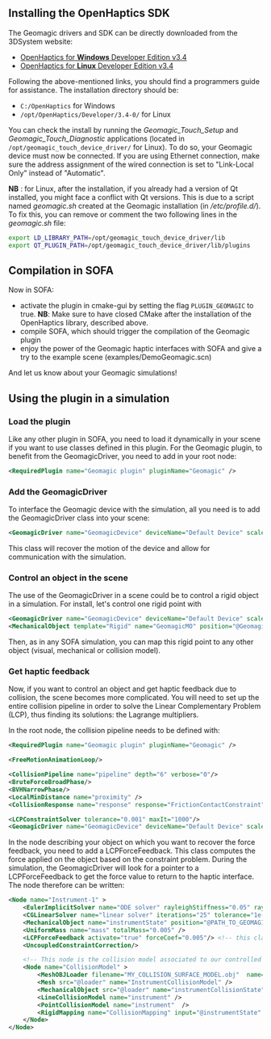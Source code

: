 Installing the OpenHaptics SDK
------------------------------

The Geomagic drivers and SDK can be directly downloaded from the 3DSystem website:

- [OpenHaptics for **Windows** Developer Edition v3.4](https://support.3dsystems.com/s/article/OpenHaptics-for-Windows-Developer-Edition-v34?language=en_US)  
- [OpenHaptics for **Linux** Developer Edition v3.4](https://support.3dsystems.com/s/article/OpenHaptics-for-Linux-Developer-Edition-v34?language=en_US)

Following the above-mentioned links, you should find a programmers guide for assistance.
The installation directory should be:

- `C:/OpenHaptics` for Windows
- `/opt/OpenHaptics/Developer/3.4-0/` for Linux

You can check the install by running the *Geomagic_Touch_Setup* and *Geomagic_Touch_Diagnostic* applications (located in `/opt/geomagic_touch_device_driver/` for Linux). To do so, your Geomagic device must now be connected. If you are using Ethernet connection, make sure the address assignment of the wired connection is set to "Link-Local Only" instead of "Automatic".

__NB__ : for Linux, after the installation, if you already had a version of Qt installed, you might face a conflict with Qt versions. This is due to a script named _geomagic.sh_ created at the Geomagic installation (in _/etc/profile.d/_). To fix this, you can remove or comment the two following lines in the _geomagic.sh_ file:
```bash
export LD_LIBRARY_PATH=/opt/geomagic_touch_device_driver/lib
export QT_PLUGIN_PATH=/opt/geomagic_touch_device_driver/lib/plugins
```


Compilation in SOFA
-------------------

Now in SOFA:

- activate the plugin in cmake-gui by setting the flag `PLUGIN_GEOMAGIC` to true. 
**NB**: Make sure to have closed CMake after the installation of the OpenHaptics library, described above.
- compile SOFA, which should trigger the compilation of the Geomagic plugin
- enjoy the power of the Geomagic haptic interfaces with SOFA and give a try to the example scene (examples/DemoGeomagic.scn)

And let us know about your Geomagic simulations!



Using the plugin in a simulation
--------------------------------

### Load the plugin

Like any other plugin in SOFA, you need to load it dynamically in your scene if you want to use classes defined in this plugin.
For the Geomagic plugin, to benefit from the GeomagicDriver, you need to add in your root node:

```xml
<RequiredPlugin name="Geomagic plugin" pluginName="Geomagic" />
```

### Add the GeomagicDriver

To interface the Geomagic device with the simulation, all you need is to add the GeomagicDriver class into your scene:
```xml
<GeomagicDriver name="GeomagicDevice" deviceName="Default Device" scale="1" drawDeviceFrame="1" positionBase="0 0 0"  orientationBase="0 0 0 1"/>
```

This class will recover the motion of the device and allow for communication with the simulation.

### Control an object in the scene

The use of the GeomagicDriver in a scene could be to control a rigid object in a simulation.
For install, let's control one rigid point with
```xml
<GeomagicDriver name="GeomagicDevice" deviceName="Default Device" scale="1" drawDeviceFrame="1" positionBase="0 0 0" orientationBase="0 0 0 1"/>
<MechanicalObject template="Rigid" name="GeomagicMO" position="@GeomagicDevice.positionDevice" />
```

Then, as in any SOFA simulation, you can map this rigid point to any other object (visual, mechanical or collision model).

### Get haptic feedback

Now, if you want to control an object and get haptic feedback due to collision, the scene becomes more complicated.
You will need to set up the entire collision pipeline in order to solve the Linear Complementary Problem (LCP), thus finding its solutions: the Lagrange multipliers.

In the root node, the collision pipeline needs to be defined with:
```xml
<RequiredPlugin name="Geomagic plugin" pluginName="Geomagic" />

<FreeMotionAnimationLoop/>

<CollisionPipeline name="pipeline" depth="6" verbose="0"/>
<BruteForceBroadPhase/>
<BVHNarrowPhase/>
<LocalMinDistance name="proximity" />
<CollisionResponse name="response" response="FrictionContactConstraint" />

<LCPConstraintSolver tolerance="0.001" maxIt="1000"/>
<GeomagicDriver name="GeomagicDevice" deviceName="Default Device" scale="1" drawDeviceFrame="1" positionBase="0 0 0" orientationBase="0 0 0 1" />
```

In the node describing your object on which you want to recover the force feedback, you need to add a LCPForceFeedback. This class computes the force applied on the object based on the constraint problem. During the simulation, the GeomagicDriver will look for a pointer to a LCPForceFeedback to get the force value to return to the haptic interface. The node therefore can be written:

```xml
<Node name="Instrument-1" >
    <EulerImplicitSolver name="ODE solver" rayleighStiffness="0.05" rayleighMass="1.0" />
    <CGLinearSolver name="linear solver" iterations="25" tolerance="1e-10" threshold="10e-10" /> 
    <MechanicalObject name="instrumentState" position="@PATH_TO_GEOMAGICDRIVER/GeomagicDevice.positionDevice" template="Rigid3d" />
    <UniformMass name="mass" totalMass="0.005" />
    <LCPForceFeedback activate="true" forceCoef="0.005"/> <!-- this class computes the force to return back -->
    <UncoupledConstraintCorrection/>

    <!-- This node is the collision model associated to our controlled object -->
    <Node name="CollisionModel" >
        <MeshOBJLoader filename="MY_COLLISION_SURFACE_MODEL.obj"  name="loader"/>
        <Mesh src="@loader" name="InstrumentCollisionModel" />
        <MechanicalObject src="@loader" name="instrumentCollisionState"  />
        <LineCollisionModel name="instrument" />
        <PointCollisionModel name="instrument"  /> 
        <RigidMapping name="CollisionMapping" input="@instrumentState" output="@instrumentCollisionState" />
    </Node>
</Node>
```
